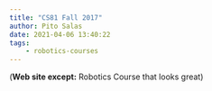 ```yaml
---
title: "CS81 Fall 2017"
author: Pito Salas
date: 2021-04-06 13:40:22
tags:
    - robotics-courses
---
```



(**Web site except:** Robotics Course that looks great) 
